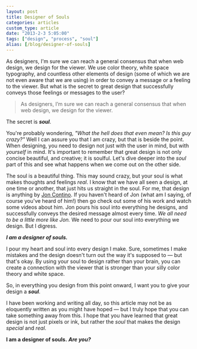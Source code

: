 ```yaml
---
layout: post
title: Designer of Souls
categories: articles
custom_type: article
date: "2013-2-3 5:05:00"
tags: ["design", "process", "soul"]
alias: [/blog/designer-of-souls]
---
```

As designers, I'm sure we can reach a general consensus that when web design, we design for the viewer. We use color theory, white space typography, and countless other elements of design (some of which we are not even aware that we are using) in order to convey a message or a feeling to the viewer.
But what is the secret to great design that successfully conveys those feelings or messages to the user?

<blockquote class="pullquote"><p>As designers, I’m sure we can reach a general consensus that when web design, we design for the viewer.</p></blockquote>

The secret is ***soul***.

You're probably wondering, *"What the hell does that even mean? Is this guy crazy?"* Well I can assure you that I am crazy, but that is beside the point.
When designing, you need to design not just with the user in mind, but with *yourself* in mind. It's important to remember that great design is not only concise beautiful, and creative; it is soulful. Let's dive deeper into the *soul* part of this and see what happens when we come out on the other side.

The soul is a beautiful thing. This may sound crazy, but your soul is what makes thoughts and feelings *real*. I know that we have all seen a design, at one time or another, that just hits us straight in the soul. For me, that design is anything by [Jon Contino](http://joncontino.com/). If you haven't heard of Jon (what am I saying, of course you've heard of him!) then go check out some of his work and watch some videos about him. Jon pours his soul into everything he designs, and successfully conveys the desired message almost every time. *We all need to be a little more like Jon.* We need to pour our soul into everything we design. But I digress.

***I am a designer of souls.***

I pour my heart and soul into every design I make. Sure, sometimes I make mistakes and the design doesn't turn out the way it's supposed to — but that's okay. By using your soul to design rather than your brain, you can create a connection with the viewer that is stronger than your silly color theory and white space.

So, in everything you design from this point onward, I want you to give your design a ***soul***.

I have been working and writing all day, so this article may not be as eloquently written as you might have hoped — but I truly hope that you can take something away from this. I hope that you have learned that great design is not just pixels or ink, but rather the *soul* that makes the design *special* and *real*.

**I am a designer of souls.** ***Are you?***